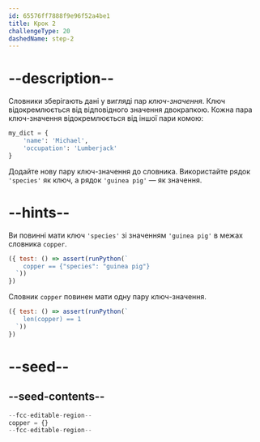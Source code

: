 ```yaml
---
id: 65576ff7888f9e96f52a4be1
title: Крок 2
challengeType: 20
dashedName: step-2
---
```


# --description--

Словники зберігають дані у вигляді пар *ключ*-*значення*. Ключ відокремлюється від відповідного значення двокрапкою. Кожна пара ключ-значення відокремлюється від іншої пари комою:

```py
my_dict = {
    'name': 'Michael',
    'occupation': 'Lumberjack'
}
```

Додайте нову пару ключ-значення до словника. Використайте рядок `'species'` як ключ, а рядок `'guinea pig'` — як значення.

# --hints--

Ви повинні мати ключ `'species'` зі значенням `'guinea pig'` в межах словника `copper`.

```js
({ test: () => assert(runPython(`
    copper == {"species": "guinea pig"}
  `))
})
```

Словник `copper` повинен мати одну пару ключ-значення.

```js
({ test: () => assert(runPython(`
    len(copper) == 1
  `))
})
```

# --seed--

## --seed-contents--

```py
--fcc-editable-region--
copper = {}
--fcc-editable-region--
```
